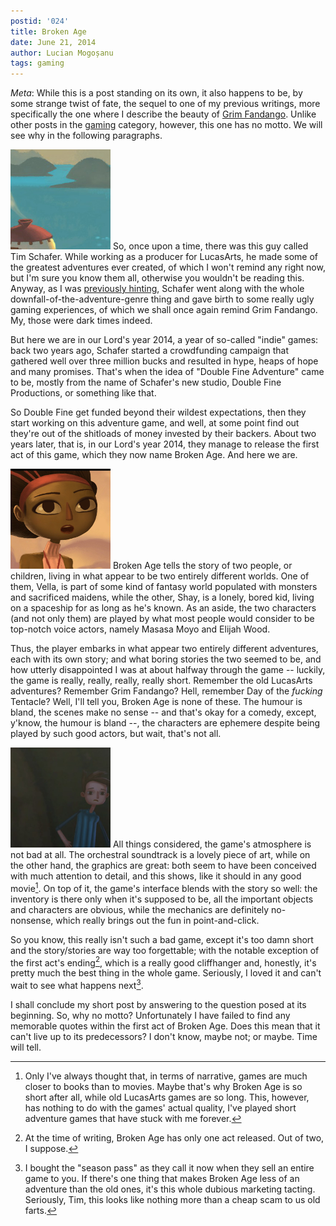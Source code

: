 ```yaml
---
postid: '024'
title: Broken Age
date: June 21, 2014
author: Lucian Mogoșanu
tags: gaming
---
```


*Meta*: While this is a post standing on its own, it also happens to be, by
some strange twist of fate, the sequel to one of my previous writings, more
specifically the one where I describe the beauty of [Grim Fandango][1]. Unlike
other posts in the [gaming][2] category, however, this one has no motto. We
will see why in the following paragraphs.

<span class="imgleft"><a href="/uploads/2014/06/broken-age-01.png"> <img
class="thumb" src="/uploads/2014/06/broken-age-01-thumb.png" title="A beautiful
decor."/></a></span> So, once upon a time, there was this guy called Tim
Schafer. While working as a producer for LucasArts, he made some of the
greatest adventures ever created, of which I won't remind any right now, but
I'm sure you know them all, otherwise you wouldn't be reading this. Anyway, as
I was [previously hinting][1], Schafer went along with the whole
downfall-of-the-adventure-genre thing and gave birth to some really ugly
gaming experiences, of which we shall once again remind Grim Fandango. My,
those were dark times indeed.

But here we are in our Lord's year 2014, a year of so-called "indie" games:
back two years ago, Schafer started a crowdfunding campaign that gathered well
over three million bucks and resulted in hype, heaps of hope and many promises.
That's when the idea of "Double Fine Adventure" came to be, mostly from the
name of Schafer's new studio, Double Fine Productions, or something like that.

So Double Fine get funded beyond their wildest expectations, then they start
working on this adventure game, and well, at some point find out they're out of
the shitloads of money invested by their backers. About two years later, that
is, in our Lord's year 2014, they manage to release the first act of this game,
which they now name Broken Age. And here we are.

<span class="imgright"><a href="/uploads/2014/06/broken-age-02.png"> <img
class="thumb" src="/uploads/2014/06/broken-age-02-thumb.png"
title="Vella."/></a></span>
Broken Age tells the story of two people, or children, living in what appear to
be two entirely different worlds. One of them, Vella, is part of some kind of
fantasy world populated with monsters and sacrificed maidens, while the other,
Shay, is a lonely, bored kid, living on a spaceship for as long as he's known.
As an aside, the two characters (and not only them) are played by what most
people would consider to be top-notch voice actors, namely Masasa Moyo and
Elijah Wood.

Thus, the player embarks in what appear two entirely different adventures, each
with its own story; and what boring stories the two seemed to be, and how
utterly disappointed I was at about halfway through the game -- luckily, the
game is really, really, really, really short. Remember the old LucasArts
adventures? Remember Grim Fandango? Hell, remember Day of the *fucking*
Tentacle? Well, I'll tell you, Broken Age is none of these. The humour is
bland, the scenes make no sense -- and that's okay for a comedy, except,
y'know, the humour is bland --, the characters are ephemere despite being
played by such good actors, but wait, that's not all.

<span class="imgleft"><a href="/uploads/2014/06/broken-age-03.png"> <img
class="thumb" src="/uploads/2014/06/broken-age-03-thumb.png"
title="Shay."/></a></span>
All things considered, the game's atmosphere is not bad at all. The orchestral
soundtrack is a lovely piece of art, while on the other hand, the graphics are
great: both seem to have been conceived with much attention to detail, and this
shows, like it should in any good movie[^1]. On top of it, the game's interface
blends with the story so well: the inventory is there only when it's supposed
to be, all the important objects and characters are obvious, while the
mechanics are definitely no-nonsense, which really brings out the fun in
point-and-click.

So you know, this really isn't such a bad game, except it's too damn short and
the story/stories are way too forgettable; with the notable exception of the
first act's ending[^2], which is a really good cliffhanger and, honestly, it's
pretty much the best thing in the whole game. Seriously, I loved it and can't
wait to see what happens next[^3].

I shall conclude my short post by answering to the question posed at its
beginning. So, why no motto? Unfortunately I have failed to find any memorable
quotes within the first act of Broken Age. Does this mean that it can't live
up to its predecessors? I don't know, maybe not; or maybe. Time will tell.

[^1]: Only I've always thought that, in terms of narrative, games are much
closer to books than to movies. Maybe that's why Broken Age is so short after
all, while old LucasArts games are so long. This, however, has nothing to do
with the games' actual quality, I've played short adventure games that have
stuck with me forever.

[^2]: At the time of writing, Broken Age has only one act released. Out of two,
I suppose.

[^3]: I bought the "season pass" as they call it now when they sell an entire
game to you. If there's one thing that makes Broken Age less of an adventure
than the old ones, it's this whole dubious marketing tacting. Seriously, Tim,
this looks like nothing more than a cheap scam to us old farts.

[1]: /posts/y00/01a-grim-fandango.html
[2]: /tags/gaming.html
